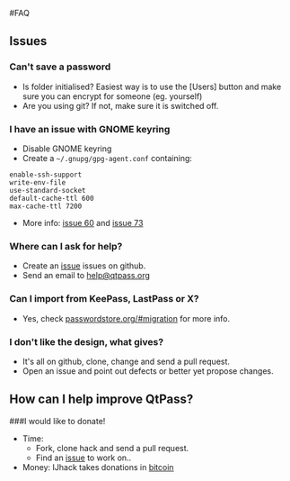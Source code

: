 #FAQ

## Issues

### Can't save a password
* Is folder initialised? Easiest way is to use the [Users] button and make sure you can encrypt for someone (eg. yourself)
* Are you using git? If not, make sure it is switched off.

### I have an issue with GNOME keyring
* Disable GNOME keyring
* Create a `~/.gnupg/gpg-agent.conf` containing:
```
enable-ssh-support
write-env-file
use-standard-socket
default-cache-ttl 600
max-cache-ttl 7200
```
* More info: [issue 60](https://github.com/IJHack/qtpass/issues/60) and [issue 73](https://github.com/IJHack/qtpass/issues/73)

### Where can I ask for help?
* Create an [issue](https://github.com/IJHack/qtpass/) issues on github.
* Send an email to [help@qtpass.org](help@qtpass.org)

### Can I import from KeePass, LastPass or X?
* Yes, check [passwordstore.org/#migration](http://www.passwordstore.org/#migration) for more info.

### I don't like the design, what gives?
* It's all on github, clone, change and send a pull request.
* Open an issue and point out defects or better yet propose changes.

## How can I help improve QtPass?


###I would like to donate!

* Time:
  * Fork, clone hack and send a pull request.
  * Find an [issue](https://github.com/IJHack/qtpass/issues) to work on.. 
* Money: 
IJhack takes donations in [bitcoin](https://blockchain.info/address/146dqz8zXn9iNZMv5s7JVqwZKjrmumHBfb)
